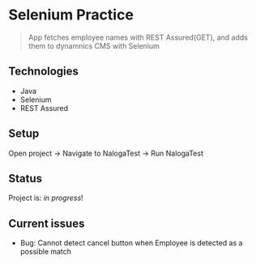 # Selenium Practice
> App fetches employee names with REST Assured(GET), and adds them to dynamnics CMS with Selenium

## Technologies
* Java
* Selenium
* REST Assured

## Setup
Open project -> Navigate to NalogaTest -> Run NalogaTest

## Status
Project is: _in progress_!

## Current issues
* Bug: Cannot detect cancel button when Employee is detected as a possible match
